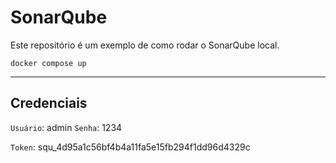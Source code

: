 # SonarQube
Este repositório é um exemplo de como rodar o SonarQube local.

```
docker compose up
```
----
## Credenciais
`Usuário`: admin
`Senha`: 1234

`Token`: squ_4d95a1c56bf4b4a11fa5e15fb294f1dd96d4329c